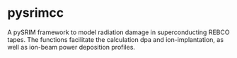 # pysrimcc
A pySRIM framework to model radiation damage in superconducting REBCO tapes. The functions facilitate the calculation dpa and ion-implantation, as well as ion-beam power deposition profiles.
